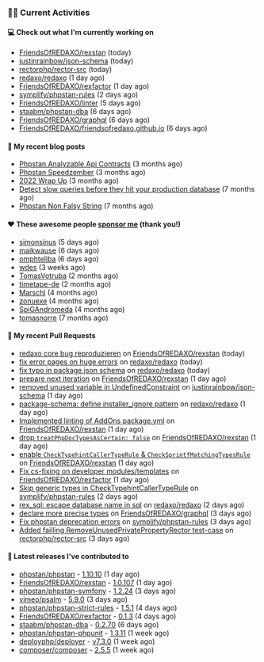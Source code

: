 ### 👨‍💻 Current Activities


#### 💻 Check out what I'm currently working on

- [FriendsOfREDAXO/rexstan](https://github.com/FriendsOfREDAXO/rexstan) (today)
- [justinrainbow/json-schema](https://github.com/justinrainbow/json-schema) (today)
- [rectorphp/rector-src](https://github.com/rectorphp/rector-src) (today)
- [redaxo/redaxo](https://github.com/redaxo/redaxo) (1 day ago)
- [FriendsOfREDAXO/rexfactor](https://github.com/FriendsOfREDAXO/rexfactor) (1 day ago)
- [symplify/phpstan-rules](https://github.com/symplify/phpstan-rules) (2 days ago)
- [FriendsOfREDAXO/linter](https://github.com/FriendsOfREDAXO/linter) (5 days ago)
- [staabm/phpstan-dba](https://github.com/staabm/phpstan-dba) (6 days ago)
- [FriendsOfREDAXO/graphql](https://github.com/FriendsOfREDAXO/graphql) (6 days ago)
- [FriendsOfREDAXO/friendsofredaxo.github.io](https://github.com/FriendsOfREDAXO/friendsofredaxo.github.io) (6 days ago)


#### 📜 My recent blog posts

- [Phpstan Analyzable Api Contracts](https://staabm.github.io/2022/12/29/phpstan-analyzable-api-contracts.html) (3 months ago)
- [Phpstan Speedzember](https://staabm.github.io/2022/12/23/phpstan-speedzember.html) (3 months ago)
- [2022 Wrap Up](https://staabm.github.io/2022/12/20/2022-wrap-up.html) (3 months ago)
- [Detect slow queries before they hit your production database](https://staabm.github.io/2022/08/16/phpstan-dba-query-plan-analysis.html) (7 months ago)
- [Phpstan Non Falsy String](https://staabm.github.io/2022/08/11/phpstan-non-falsy-string.html) (7 months ago)


#### ❤️ These awesome people [sponsor me](https://github.com/sponsors/staabm) (thank you!)

- [simonsinus](https://github.com/simonsinus) (5 days ago)
- [maikwause](https://github.com/maikwause) (6 days ago)
- [omphteliba](https://github.com/omphteliba) (6 days ago)
- [wdes](https://github.com/wdes) (3 weeks ago)
- [TomasVotruba](https://github.com/TomasVotruba) (2 months ago)
- [timetape-de](https://github.com/timetape-de) (2 months ago)
- [Marschl](https://github.com/Marschl) (4 months ago)
- [zonuexe](https://github.com/zonuexe) (4 months ago)
- [SpiGAndromeda](https://github.com/SpiGAndromeda) (4 months ago)
- [tomasnorre](https://github.com/tomasnorre) (7 months ago)


#### 🔨 My recent Pull Requests

- [redaxo core bug reproduzieren](https://github.com/FriendsOfREDAXO/rexstan/pull/462) on [FriendsOfREDAXO/rexstan](https://github.com/FriendsOfREDAXO/rexstan) (today)
- [fix error pages on huge errors](https://github.com/redaxo/redaxo/pull/5683) on [redaxo/redaxo](https://github.com/redaxo/redaxo) (today)
- [fix typo in package.json schema](https://github.com/redaxo/redaxo/pull/5682) on [redaxo/redaxo](https://github.com/redaxo/redaxo) (today)
- [prepare next iteration](https://github.com/FriendsOfREDAXO/rexstan/pull/461) on [FriendsOfREDAXO/rexstan](https://github.com/FriendsOfREDAXO/rexstan) (1 day ago)
- [removed unused variable in UndefinedConstraint](https://github.com/justinrainbow/json-schema/pull/698) on [justinrainbow/json-schema](https://github.com/justinrainbow/json-schema) (1 day ago)
- [package-schema: define installer_ignore pattern](https://github.com/redaxo/redaxo/pull/5681) on [redaxo/redaxo](https://github.com/redaxo/redaxo) (1 day ago)
- [Implemented linting of AddOns package.yml](https://github.com/FriendsOfREDAXO/rexstan/pull/460) on [FriendsOfREDAXO/rexstan](https://github.com/FriendsOfREDAXO/rexstan) (1 day ago)
- [drop `treatPhpDocTypesAsCertain: false`](https://github.com/FriendsOfREDAXO/rexstan/pull/459) on [FriendsOfREDAXO/rexstan](https://github.com/FriendsOfREDAXO/rexstan) (1 day ago)
- [enable `CheckTypehintCallerTypeRule` &amp; `CheckSprintfMatchingTypesRule`](https://github.com/FriendsOfREDAXO/rexstan/pull/458) on [FriendsOfREDAXO/rexstan](https://github.com/FriendsOfREDAXO/rexstan) (1 day ago)
- [Fix cs-fixing on developer modules/templates](https://github.com/FriendsOfREDAXO/rexfactor/pull/44) on [FriendsOfREDAXO/rexfactor](https://github.com/FriendsOfREDAXO/rexfactor) (1 day ago)
- [Skip generic types in CheckTypehintCallerTypeRule](https://github.com/symplify/phpstan-rules/pull/22) on [symplify/phpstan-rules](https://github.com/symplify/phpstan-rules) (2 days ago)
- [rex_sql: escape database name in sql](https://github.com/redaxo/redaxo/pull/5676) on [redaxo/redaxo](https://github.com/redaxo/redaxo) (2 days ago)
- [declare more precise types](https://github.com/FriendsOfREDAXO/graphql/pull/6) on [FriendsOfREDAXO/graphql](https://github.com/FriendsOfREDAXO/graphql) (3 days ago)
- [Fix phpstan deprecation errors](https://github.com/symplify/phpstan-rules/pull/21) on [symplify/phpstan-rules](https://github.com/symplify/phpstan-rules) (3 days ago)
- [Added failling RemoveUnusedPrivatePropertyRector test-case](https://github.com/rectorphp/rector-src/pull/3539) on [rectorphp/rector-src](https://github.com/rectorphp/rector-src) (3 days ago)


#### 🔭 Latest releases I've contributed to

- [phpstan/phpstan](https://github.com/phpstan/phpstan) - [1.10.10](https://github.com/phpstan/phpstan/releases/tag/1.10.10) (1 day ago)
- [FriendsOfREDAXO/rexstan](https://github.com/FriendsOfREDAXO/rexstan) - [1.0.107](https://github.com/FriendsOfREDAXO/rexstan/releases/tag/1.0.107) (1 day ago)
- [phpstan/phpstan-symfony](https://github.com/phpstan/phpstan-symfony) - [1.2.24](https://github.com/phpstan/phpstan-symfony/releases/tag/1.2.24) (3 days ago)
- [vimeo/psalm](https://github.com/vimeo/psalm) - [5.9.0](https://github.com/vimeo/psalm/releases/tag/5.9.0) (3 days ago)
- [phpstan/phpstan-strict-rules](https://github.com/phpstan/phpstan-strict-rules) - [1.5.1](https://github.com/phpstan/phpstan-strict-rules/releases/tag/1.5.1) (4 days ago)
- [FriendsOfREDAXO/rexfactor](https://github.com/FriendsOfREDAXO/rexfactor) - [0.1.3](https://github.com/FriendsOfREDAXO/rexfactor/releases/tag/0.1.3) (4 days ago)
- [staabm/phpstan-dba](https://github.com/staabm/phpstan-dba) - [0.2.70](https://github.com/staabm/phpstan-dba/releases/tag/0.2.70) (6 days ago)
- [phpstan/phpstan-phpunit](https://github.com/phpstan/phpstan-phpunit) - [1.3.11](https://github.com/phpstan/phpstan-phpunit/releases/tag/1.3.11) (1 week ago)
- [deployphp/deployer](https://github.com/deployphp/deployer) - [v7.3.0](https://github.com/deployphp/deployer/releases/tag/v7.3.0) (1 week ago)
- [composer/composer](https://github.com/composer/composer) - [2.5.5](https://github.com/composer/composer/releases/tag/2.5.5) (1 week ago)
